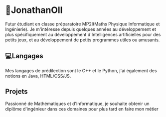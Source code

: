 # 👋JonathanOll

Futur étudiant en classe préparatoire MP2I(Maths Physique Informatique et Ingénierie). Je m'intéresse depuis quelques années au développement et plus spécifiquement au développement d'Intelligences artificielles pour des petits jeux, et au développement de petits programmes utiles ou amusants.

## 💻Langages

Mes langages de prédilection sont le C++ et le Python, j'ai également des notions en Java, HTML/CSS/JS.

## Projets

Passionné de Mathématiques et d'Informatique, je souhaite obtenir un diplôme d'ingénieur dans ces domaines pour plus tard en faire mon métier

<!--
**JonathanOll/JonathanOll** is a ✨ _special_ ✨ repository because its `README.md` (this file) appears on your GitHub profile.

Here are some ideas to get you started:

- 🔭 I’m currently working on ...
- 🌱 I’m currently learning ...
- 👯 I’m looking to collaborate on ...
- 🤔 I’m looking for help with ...
- 💬 Ask me about ...
- 📫 How to reach me: ...
- 😄 Pronouns: ...
- ⚡ Fun fact: ...
-->
